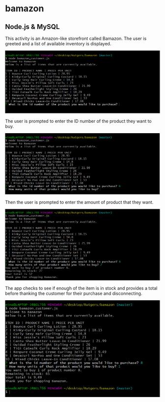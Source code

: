# bamazon

## Node.js & MySQL

This activity is an Amazon-like storefront called Bamazon.  The user is greeted and a list of available inventory is displayed.  

![alt text](https://github.com/ruthieirl/bamazon/blob/master/images/screen1.PNG)

The user is prompted to enter the ID number of the product they want to buy.

![alt text](https://github.com/ruthieirl/bamazon/blob/master/images/screen2.PNG)

Then the user is prompted to enter the amount of product that they want.

![alt text](https://github.com/ruthieirl/bamazon/blob/master/images/screen3.PNG)

The app checks to see if enough of the item is in stock and provides a total before thanking the customer for their purchase and disconnecting.

![alt text](https://github.com/ruthieirl/bamazon/blob/master/images/complete.PNG)


 